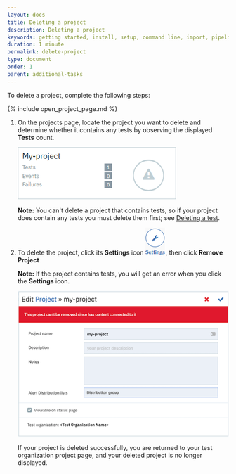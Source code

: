```yaml
---
layout: docs
title: Deleting a project
description: Deleting a project
keywords: getting started, install, setup, command line, import, pipeline, update, samples, help
duration: 1 minute
permalink: delete-project
type: document
order: 1
parent: additional-tasks
---
```


To delete a project, complete the following steps:  
  
{% include open_project_page.md %}
    
1. On the projects page, locate the project you want to delete and determine whether it contains any tests by observing the displayed **Tests** count.
  
    ![Image of project showing test count](./dist/images/test-count.png)  

    **Note:** You can't delete a project that contains tests, so if your project does contain any tests you must delete them first; see [Deleting a test](./delete-test).  
  
  
1. To delete the project, click its **Settings** icon ![Image of project settings icon](./dist/images/icon-settings.png), then click **Remove Project**  

    **Note:** If the project contains tests, you will get an error when you click the **Settings** icon.  

    ![Image of delete error](./dist/images/cant-delete-project.png)  

    If your project is deleted successfully, you are returned to your test organization project page, and your deleted project is no longer displayed.
